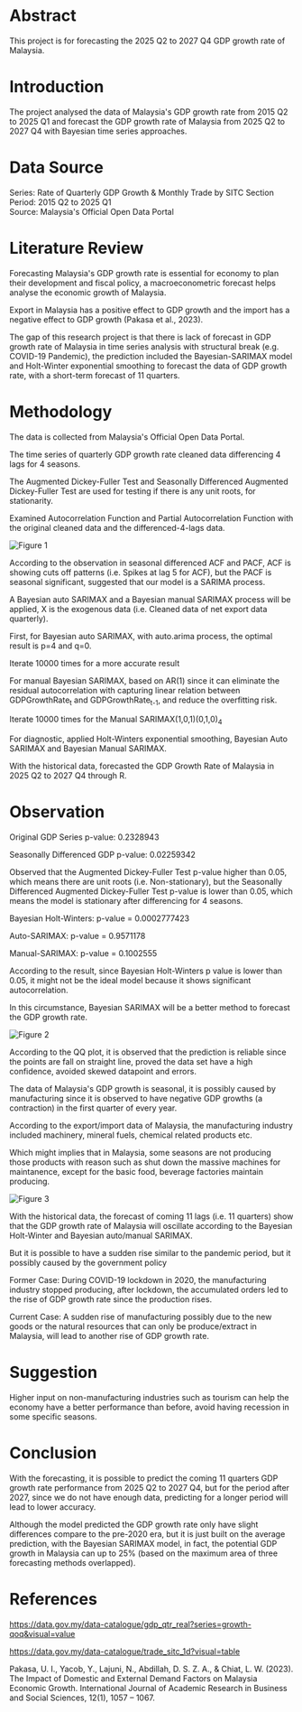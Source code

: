# Abstract
This project is for forecasting the 2025 Q2 to 2027 Q4 GDP growth rate of Malaysia.

# Introduction
The project analysed the data of Malaysia's GDP growth rate from 2015 Q2 to 2025 Q1 and forecast the GDP growth rate of Malaysia from 2025 Q2 to 2027 Q4 with Bayesian time series approaches.

# Data Source
Series: Rate of Quarterly GDP Growth & Monthly Trade by SITC Section <br/>
Period: 2015 Q2 to 2025 Q1 <br/>
Source: Malaysia's Official Open Data Portal

# Literature Review 

Forecasting Malaysia's GDP growth rate is essential for economy to plan their development and fiscal policy, a macroeconometric forecast helps analyse the economic growth of Malaysia. <br/>

Export in Malaysia has a positive effect to GDP growth and the import has a negative effect to GDP growth (Pakasa et al., 2023).<br/>

The gap of this research project is that there is lack of forecast in GDP growth rate of Malaysia in time series analysis with structural break (e.g. COVID-19 Pandemic), the prediction included the Bayesian-SARIMAX model and Holt-Winter exponential smoothing to forecast the data of GDP growth rate, with a short-term forecast of 11 quarters.

# Methodology

The data is collected from Malaysia's Official Open Data Portal. <br/>

The time series of quarterly GDP growth rate cleaned data differencing 4 lags for 4 seasons. <br/>

The Augmented Dickey-Fuller Test and Seasonally Differenced Augmented Dickey-Fuller Test are used for testing if there is any unit roots, for stationarity. <br/>

Examined Autocorrelation Function and Partial Autocorrelation Function with the original cleaned data and the differenced-4-lags data. <br/>

![Figure 1](https://github.com/phlam-econometrics/Forecasting_GDP_Growth_Rate_of_Malaysia/blob/main/Malaysia%20GDP%20Forecast/output/figures/ACF_PACF_Plots.png)<br/>

According to the observation in seasonal differenced ACF and PACF, ACF is showing cuts off patterns (i.e. Spikes at lag 5 for ACF), but the PACF is seasonal significant, suggested that our model is a SARIMA process.<br/>

A Bayesian auto SARIMAX and a Bayesian manual SARIMAX process will be applied, X is the exogenous data (i.e. Cleaned data of net export data quarterly).<br/>

First, for Bayesian auto SARIMAX, with auto.arima process, the optimal result is p=4 and q=0.<br/>

Iterate 10000 times for a more accurate result<br/>

For manual Bayesian SARIMAX, based on AR(1) since it can eliminate the residual autocorrelation with capturing linear relation between GDPGrowthRate<sub>t</sub> and GDPGrowthRate<sub>t-1</sub>, and reduce the overfitting risk. <br/>

Iterate 10000 times for the Manual SARIMAX(1,0,1)(0,1,0)<sub>4</sub> <br/>

For diagnostic, applied Holt-Winters exponential smoothing, Bayesian Auto SARIMAX and Bayesian Manual SARIMAX. <br/>

With the historical data, forecasted the GDP Growth Rate of Malaysia in 2025 Q2 to 2027 Q4 through R.

# Observation

Original GDP Series p-value: 0.2328943<br/>

Seasonally Differenced GDP p-value: 0.02259342<br/>

Observed that the Augmented Dickey-Fuller Test p-value higher than 0.05, which means there are unit roots (i.e. Non-stationary), but the Seasonally Differenced Augmented Dickey-Fuller Test p-value is lower than 0.05, which means the model is stationary after differencing for 4 seasons.<br/>

Bayesian Holt-Winters: p-value = 0.0002777423<br/>

Auto-SARIMAX: p-value = 0.9571178<br/>

Manual-SARIMAX: p-value = 0.1002555<br/>

According to the result, since Bayesian Holt-Winters p value is lower than 0.05, it might not be the ideal model because it shows significant autocorrelation.<br/>

In this circumstance, Bayesian SARIMAX will be a better method to forecast the GDP growth rate.<br/>

![Figure 2](https://github.com/phlam-econometrics/Forecasting_GDP_Growth_Rate_of_Malaysia/blob/main/Malaysia%20GDP%20Forecast/output/figures/Model_Diagnostics.png)<br/>

According to the QQ plot, it is observed that the prediction is reliable since the points are fall on straight line, proved the data set have a high confidence, avoided skewed datapoint and errors.

The data of Malaysia's GDP growth is seasonal, it is possibly caused by manufacturing since it is observed to have negative GDP growths (a contraction) in the first quarter of every year.<br/>

According to the export/import data of Malaysia, the manufacturing industry included machinery, mineral fuels, chemical related products etc.<br/>

Which might implies that in Malaysia, some seasons are not producing those products with reason such as shut down the massive machines for maintanence, except for the basic food, beverage factories maintain producing.<br/>

![Figure 3](https://github.com/phlam-econometrics/Forecasting_GDP_Growth_Rate_of_Malaysia/blob/main/Malaysia%20GDP%20Forecast/output/figures/GDP_Forecast_Comparison.png)<br/>

With the historical data, the forecast of coming 11 lags (i.e. 11 quarters) show that the GDP growth rate of Malaysia will oscillate according to the Bayesian Holt-Winter and Bayesian auto/manual SARIMAX.<br/>

But it is possible to have a sudden rise similar to the pandemic period, but it possibly caused by the government policy<br/>

Former Case: During COVID-19 lockdown in 2020, the manufacturing industry stopped producing, after lockdown, the accumulated orders led to the rise of GDP growth rate since the production rises.<br/>

Current Case: A sudden rise of manufacturing possibly due to the new goods or the natural resources that can only be produce/extract in Malaysia, will lead to another rise of GDP growth rate.<br/>

# Suggestion

Higher input on non-manufacturing industries such as tourism can help the economy have a better performance than before, avoid having recession in some specific seasons.

# Conclusion

With the forecasting, it is possible to predict the coming 11 quarters GDP growth rate performance from 2025 Q2 to 2027 Q4, but for the period after 2027, since we do not have enough data, predicting for a longer period will lead to lower accuracy. <br/>

Although the model predicted the GDP growth rate only have slight differences compare to the pre-2020 era, but it is just built on the average prediction, with the Bayesian SARIMAX model, in fact, the potential GDP growth in Malaysia can up to 25% (based on the maximum area of three forecasting methods overlapped).

# References

https://data.gov.my/data-catalogue/gdp_qtr_real?series=growth-qoq&visual=value <br/>

https://data.gov.my/data-catalogue/trade_sitc_1d?visual=table <br/>

Pakasa, U. I., Yacob, Y., Lajuni, N., Abdillah, D. S. Z. A., & Chiat, L. W. (2023). The Impact of Domestic and External Demand Factors on Malaysia Economic Growth. International Journal of Academic Research in Business and Social Sciences, 12(1), 1057 – 1067.

